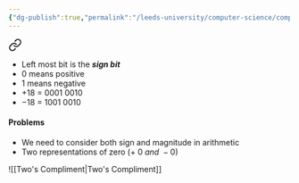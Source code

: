 ```yaml
---
{"dg-publish":true,"permalink":"/leeds-university/computer-science/compulsory-modules/computer-architecture/section-4-representing-numbers/signed-integer-representation/signed-integer-representation/"}
---
```



<div class="transclusion internal-embed is-loaded"><a class="markdown-embed-link" href="/leeds-university/computer-science/compulsory-modules/computer-architecture/section-4-representing-numbers/signed-integer-representation/sign-magnitude-representation/" aria-label="Open link"><svg xmlns="http://www.w3.org/2000/svg" width="24" height="24" viewBox="0 0 24 24" fill="none" stroke="currentColor" stroke-width="2" stroke-linecap="round" stroke-linejoin="round" class="svg-icon lucide-link"><path d="M10 13a5 5 0 0 0 7.54.54l3-3a5 5 0 0 0-7.07-7.07l-1.72 1.71"></path><path d="M14 11a5 5 0 0 0-7.54-.54l-3 3a5 5 0 0 0 7.07 7.07l1.71-1.71"></path></svg></a><div class="markdown-embed">




- Left most bit is the ***sign bit***
- 0 means positive
- 1 means negative
- $+18\ =\ 0001\ 0010$
- $-18\ =\ 1001\ 0010$
#### Problems
- We need to consider both sign and magnitude in arithmetic
- Two representations of zero $(+\ 0\ and\ -0)$


</div></div>

![[Two's Compliment\|Two's Compliment]]
